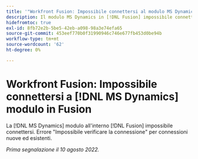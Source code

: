 ```yaml
---
title: '"Workfront Fusion: Impossibile connettersi al modulo MS Dynamics in Fusion'''
description: Il modulo MS Dynamics in [!DNL Fusion] impossibile connettersi. Impossibile verificare l'errore di connessione sia per le connessioni nuove che per quelle esistenti.
hidefromtoc: true
exl-id: 8fb72e2b-5be5-42eb-a098-98a3e74efa65
source-git-commit: 453eef770b0f31990946c746e677fb453d0be94b
workflow-type: tm+mt
source-wordcount: '62'
ht-degree: 0%

---
```


# Workfront Fusion: Impossibile connettersi a [!DNL MS Dynamics] modulo in Fusion

La [!DNL MS Dynamics] modulo all&#39;interno [!DNL Fusion] impossibile connettersi. Errore &quot;Impossibile verificare la connessione&quot; per connessioni nuove ed esistenti.

_Prima segnalazione il 10 agosto 2022._
